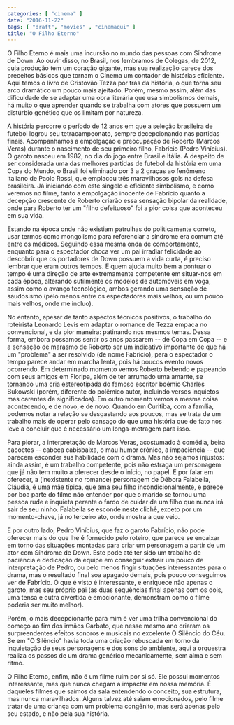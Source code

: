 ```yaml
---
categories: [ "cinema" ]
date: "2016-11-22"
tags: [ "draft", "movies" , "cinemaqui" ]
title: "O Filho Eterno"
---
```

O Filho Eterno é mais uma incursão no mundo das pessoas com Síndrome
de Down. Ao ouvir disso, no Brasil, nos lembramos de Colegas, de 2012,
cuja produção tem um coração gigante, mas sua realização carece
dos preceitos básicos que tornam o Cinema um contador de histórias
eficiente. Aqui temos o livro de Cristovão Tezza por trás da história,
o que torna seu arco dramático um pouco mais ajeitado. Porém, mesmo
assim, além das dificuldade de se adaptar uma obra literária que usa
simbolismos demais, há muito o que aprender quando se trabalha com
atores que possuem um distúrbio genético que os limitam por natureza.

A história percorre o período de 12 anos em que a seleção brasileira
de futebol logrou seu tetracampeonato, sempre decepcionando nas partidas
finais. Acompanhamos a empolgação e preocupação de Roberto (Marcos
Veras) durante o nascimento de seu primeiro filho, Fabrício (Pedro
Vinícius). O garoto nasceu em 1982, no dia do jogo entre Brasil e
Itália. A despeito de ser considerada uma das melhores partidas de
futebol da história em uma Copa do Mundo, o Brasil foi eliminado por
3 a 2 graças ao fenômeno italiano de Paolo Rossi, que emplacou três
maravilhosos gols na defesa brasileira. Já iniciando com este singelo
e eficiente simbolismo, e como veremos no filme, tanto a empolgação
inocente de Fabrício quanto a decepção crescente de Roberto criarão
essa sensação bipolar da realidade, onde para Roberto ter um "filho
defeituoso" foi a pior coisa que aconteceu em sua vida.

Estando na época onde não existiam patrulhas do politicamente correto,
usar termos como mongolismo para referenciar a síndrome era comum até
entre os médicos. Seguindo essa mesma onda de comportamento, enquanto
para o espectador choca ver um pai irradiar felicidade ao descobrir
que os portadores de Down possuem a vida curta, é preciso lembrar
que eram outros tempos. E quem ajuda muito bem a pontuar o tempo é
uma direção de arte extremamente competente em situar-nos em cada
época, alterando sutilmente os modelos de automóveis em voga, assim
como o avanço tecnológico, ambos gerando uma sensação de saudosismo
(pelo menos entre os espectadores mais velhos, ou um pouco mais velhos,
onde me incluo).

No entanto, apesar de tanto aspectos técnicos positivos, o trabalho
do roteirista Leonardo Levis em adaptar o romance de Tezza empaca no
convencional, e da pior maneira: patinando nos mesmos temas. Dessa
forma, embora possamos sentir os anos passarem -- de Copa em Copa --
e a sensação de marasmo de Roberto ser um indicativo importante de que
há um "problema" a ser resolvido (de nome Fabrício), para o espectador
o tempo parece andar em marcha lenta, pois há poucos evento novos
ocorrendo. Em determinado momento vemos Roberto bebendo e papeando com
seus amigos em Floripa, além de ter arrumado uma amante, se tornando uma
cria estereotipada do famoso escritor boêmio Charles Bukowski (porém,
diferente do polêmico autor, incluindo versos inquietos mas carentes
de significados). Em outro momento vemos a mesma coisa acontecendo, e
de novo, e de novo. Quando em Curitiba, com a família, podemos notar a
relação se desgastando aos poucos, mas se trata de um trabalho mais
de operar pelo cansaço do que uma história que de fato nos leve a
concluir que é necessário um longa-metragem para isso.

Para piorar, a interpretação de Marcos Veras, acostumado à comédia,
beira cacoetes -- cabeça cabisbaixa, o mau humor crônico, a impaciência
-- que parecem esconder sua habilidade com o drama. Mas não sejamos
injustos: ainda assim, é um trabalho competente, pois não estraga
um personagem que já não tem muito a oferecer desde o início, no
papel. E por falar em oferecer, a (inexistente no romance) personagem
de Débora Falabella, Cláudia, é uma mãe típica, que ama seu filho
incondicionalmente, e parece por boa parte do filme não entender por que
o marido se tornou uma pessoa rude e inquieta perante o fardo de cuidar
de um filho que nunca irá sair de seu ninho. Falabella se esconde neste
clichê, exceto por um momento-chave, já no terceiro ato, onde mostra
a que veio.

E por outro lado, Pedro Vinícius, que faz o garoto Fabrício, não
pode oferecer mais do que lhe é fornecido pelo roteiro, que parece se
encaixar em torno das situações montadas para criar um personagem a
partir de um ator com Síndrome de Down. Este pode até ter sido um
trabalho de paciência e dedicação da equipe em conseguir extrair
um pouco de interpretação de Pedro, ou pelo menos fingir situações
interessantes para o drama, mas o resultado final soa apagado demais,
pois pouco conseguimos ver de Fabrício. O que é visto é interessante, e
enriquece não apenas o garoto, mas seu próprio pai (as duas sequências
final apenas com os dois, uma tensa e outra divertida e emocionante,
demonstram como o filme poderia ser muito melhor).

Porém, o mais decepcionante para mim é ver uma trilha convencional
do começo ao fim dos irmãos Garbato, que nesse mesmo ano criaram os
surpreendentes efeitos sonoros e musicais no excelente O Silêncio do
Céu. Se em "O Silêncio" havia toda uma criação rebuscada em torno
da inquietação de seus personagens e dos sons do ambiente, aqui a
orquestra realiza os passos de um drama genérico mecanicamente, sem
alma e sem ritmo.

O Filho Eterno, enfim, não é um filme ruim por si só. Ele
possui momentos interessante, mas que nunca chegam a impactar em
nossa memória. É daqueles filmes que saímos da sala entendendo o
conceito, sua estrutura, mas nunca maravilhados. Alguns talvez até saiam
emocionados, pelo filme tratar de uma criança com um problema congênito,
mas será apenas pelo seu estado, e não pela sua história.

